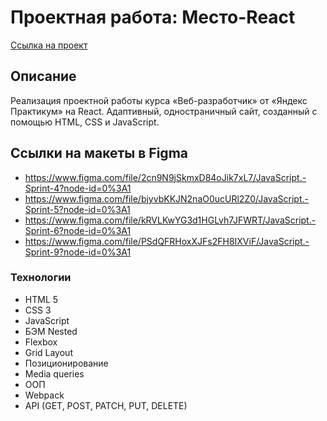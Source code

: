 # Проектная работа: Место-React
[Ссылка на проект](https://sdlmdev.github.io/mesto-react/)

## Описание
Реализация проектной работы курса «Веб-разработчик» от «Яндекс Практикум» на React.
Адаптивный, одностраничный сайт, созданный с помощью HTML, CSS и JavaScript.


## Ссылки на макеты в Figma
* https://www.figma.com/file/2cn9N9jSkmxD84oJik7xL7/JavaScript.-Sprint-4?node-id=0%3A1
* https://www.figma.com/file/bjyvbKKJN2naO0ucURl2Z0/JavaScript.-Sprint-5?node-id=0%3A1
* https://www.figma.com/file/kRVLKwYG3d1HGLvh7JFWRT/JavaScript.-Sprint-6?node-id=0%3A1
* https://www.figma.com/file/PSdQFRHoxXJFs2FH8IXViF/JavaScript.-Sprint-9?node-id=0%3A1

### Технологии
* HTML 5
* CSS 3
* JavaScript
* БЭМ Nested
* Flexbox
* Grid Layout
* Позиционирование
* Media queries
* ООП
* Webpack
* API (GET, POST, PATCH, PUT, DELETE)